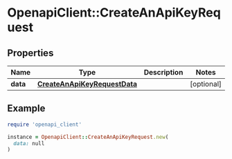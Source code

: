 # OpenapiClient::CreateAnApiKeyRequest

## Properties

| Name | Type | Description | Notes |
| ---- | ---- | ----------- | ----- |
| **data** | [**CreateAnApiKeyRequestData**](CreateAnApiKeyRequestData.md) |  | [optional] |

## Example

```ruby
require 'openapi_client'

instance = OpenapiClient::CreateAnApiKeyRequest.new(
  data: null
)
```

